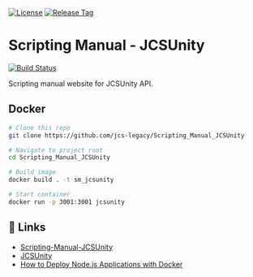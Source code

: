 [![License](https://img.shields.io/badge/License-Apache%202.0-green.svg)](https://opensource.org/licenses/Apache-2.0)
[![Release Tag](https://img.shields.io/github/tag/jcs090218/Scripting_Manual_JCSUnity.svg?label=release)](https://github.com/jcs090218/Scripting_Manual_JCSUnity/releases/latest)

# Scripting Manual - JCSUnity

[![Build Status](https://travis-ci.com/jcs090218/Scripting_Manual_JCSUnity.svg?branch=master)](https://travis-ci.com/jcs090218/Scripting_Manual_JCSUnity)

Scripting manual website for JCSUnity API.

## Docker

```sh
# Clone this repo
git clone https://github.com/jcs-legacy/Scripting_Manual_JCSUnity

# Navigate to project root
cd Scripting_Manual_JCSUnity

# Build image
docker build . -t sm_jcsunity

# Start container
docker run -p 3001:3001 jcsunity
```

## 🔗 Links

- [Scripting-Manual-JCSUnity](http://www.jcs-profile.com:3001)
- [JCSUnity](https://github.com/jcs090218/JCSUnity)
- [How to Deploy Node.js Applications with Docker](https://betterstack.com/community/guides/scaling-nodejs/dockerize-nodejs/)
